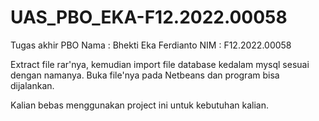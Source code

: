 # UAS_PBO_EKA-F12.2022.00058

Tugas akhir PBO
Nama  : Bhekti Eka Ferdianto
NIM   : F12.2022.00058

Extract file rar'nya, kemudian import file database kedalam mysql sesuai dengan namanya.
Buka file'nya pada Netbeans dan program bisa dijalankan.

Kalian bebas menggunakan project ini untuk kebutuhan kalian.
